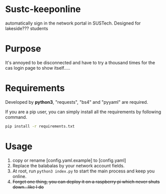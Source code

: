 # Sustc-keeponline
automatically sign in the network portal in SUSTech. Designed for lakeside??? students

# Purpose
It's annoyed to be disconnected and have to try a thousand times for the cas login page to show itself.....

# Requirements
Developed by **python3**, "requests", "bs4" and "pyyaml" are required.

If you are a pip user, you can simply install all the requirements by following command.
``` bash
pip install -r requirements.txt
```

# Usage
1. copy or rename [config.yaml.example] to [config.yaml]
2. Replace the balabalas by your network account fields.
3. At root, run `python3 index.py` to start the main process and keep you online. 
4. ~~Forget one thing, you can deploy it on a raspberry pi which never shuts down...like I do~~
